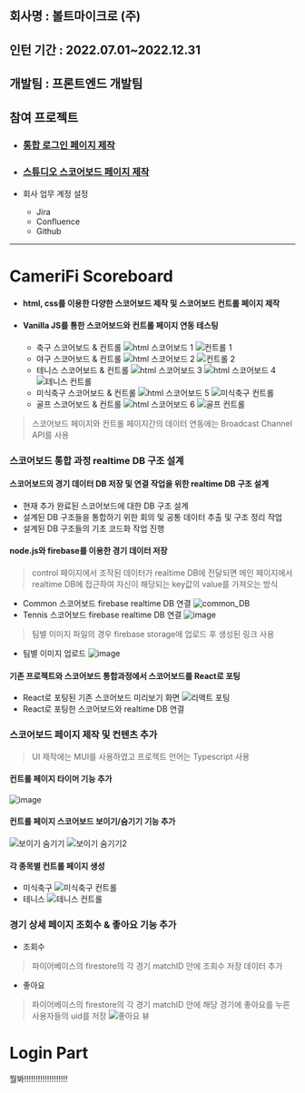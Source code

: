 ## 회사명 : 볼트마이크로 (주)
## 인턴 기간 : 2022.07.01~2022.12.31
## 개발팀 : 프론트엔드 개발팀
  
## 참여 프로젝트
* ### [통합 로그인 페이지 제작](#login-part)
* ### [스튜디오 스코어보드 페이지 제작](#cameriFi-scoreboard)

* 회사 업무 계정 설정
  * Jira
  * Confluence
  * Github

------

# CameriFi Scoreboard
* #### html, css를 이용한 다양한 스코어보드 제작 및 스코어보드 컨트롤 페이지 제작
* #### Vanilla JS를 통한 스코어보드와 컨트롤 페이지 연동 테스팅
  * 축구 스코어보드 & 컨트롤
![html 스코어보드 1](https://user-images.githubusercontent.com/90994001/212021341-70ca7eed-1794-4cc8-90ca-a5721eb82983.png)
![컨트롤 1](https://user-images.githubusercontent.com/90994001/212021367-b39ebea6-6485-4cff-a04a-cf259e8e30c9.png)
  * 야구 스코어보드 & 컨트롤
![html 스코어보드 2](https://user-images.githubusercontent.com/90994001/212021345-c334cd48-c15d-4000-9157-e1eea89916f0.png)
![컨트롤 2](https://user-images.githubusercontent.com/90994001/212021370-d07256bc-403c-4200-a006-4fdcc20a620e.png)
  * 테니스 스코어보드 & 컨트롤
![html 스코어보드 3](https://user-images.githubusercontent.com/90994001/212021347-e1d9ea06-ba36-431b-a7ab-e4159de63fe5.png)
![html 스코어보드 4](https://user-images.githubusercontent.com/90994001/212021349-e3b8e975-4bb2-42ae-95af-8d4e59eaffb9.png)
![테니스 컨트롤](https://user-images.githubusercontent.com/90994001/212021374-80bd8e32-1c96-49cf-b5c8-a9d22415628c.png)
  * 미식축구 스코어보드 & 컨트롤
![html 스코어보드 5](https://user-images.githubusercontent.com/90994001/212021353-bfd5e336-a365-43a3-a98b-c99d28d654ad.png)
![미식축구 컨트롤](https://user-images.githubusercontent.com/90994001/212021364-5e397779-1289-4578-8d3d-beaf0da5a6d7.png)
  * 골프 스코어보드 & 컨트롤
![html 스코어보드 6](https://user-images.githubusercontent.com/90994001/212021358-ec7e78a9-2d40-4a71-8b23-a9a6d50f7ef7.png)
![골프 컨트롤](https://user-images.githubusercontent.com/90994001/212021361-6ee224dc-1d48-45b8-8c04-4a14637c7a48.png)

> 스코어보드 페이지와 컨트롤 페이지간의 데이터 연동에는 Broadcast Channel API를 사용
### 스코어보드 통합 과정 realtime DB 구조 설계
#### 스코어보드의 경기 데이터 DB 저장 및 연결 작업을 위한 realtime DB 구조 설계
 * 현재 추가 완료된 스코어보드에 대한 DB 구조 설계
 * 설계된 DB 구조들을 통합하기 위한 회의 및 공통 데이터 추출 및 구조 정리 작업
 * 설계된 DB 구조들의 기초 코드화 작업 진행
#### node.js와 firebase를 이용한 경기 데이터 저장
> control 페이지에서 조작된 데이터가 realtime DB에 전달되면 메인 페이지에서 realtime DB에 접근하여 자신이 해당되는 key값의 value를 가져오는 방식
 * Common 스코어보드 firebase realtime DB 연결
![common_DB](https://user-images.githubusercontent.com/90994001/213390193-7b470428-770c-44b6-90b2-e20ced54b2f2.png)
 * Tennis 스코어보드 firebase realtime DB 연결
![image](https://user-images.githubusercontent.com/90994001/213390259-a63c5004-cdb9-4096-8a4f-4422b7bf83e5.png)
> 팀별 이미지 파일의 경우 firebase storage에 업로드 후 생성된 링크 사용
 * 팀별 이미지 업로드
![image](https://user-images.githubusercontent.com/90994001/213390298-57962211-3737-4bad-bc6b-db4b8a2ef9bb.png)

#### 기존 프로젝트와 스코어보드 통합과정에서 스코어보드를 React로 포팅
 * React로 포팅된 기존 스코어보드 미리보기 화면
 ![리액트 포팅](https://user-images.githubusercontent.com/90994001/213615720-d3288c47-ad36-4689-9a57-fe6974e59f8a.png)
 * React로 포팅한 스코어보드와 realtime DB 연결
 
### 스코어보드 페이지 제작 및 컨텐츠 추가
> UI 제작에는 MUI를 사용하였고 프로젝트 언어는 Typescript 사용

#### 컨트롤 페이지 타이머 기능 추가
![image](https://user-images.githubusercontent.com/90994001/213616034-53cb3fa0-475a-4723-b779-874cb80344f2.png)

#### 컨트롤 페이지 스코어보드 보이기/숨기기 기능 추가
![보이기 숨기기](https://user-images.githubusercontent.com/90994001/213616975-d8b90535-65b3-48d5-8bdb-cb6fa035365d.png)
![보이기 숨기기2](https://user-images.githubusercontent.com/90994001/213616977-935b051a-d55c-4e51-8929-9aca9ddfe723.png)

#### 각 종목별 컨트롤 페이지 생성
 * 미식축구
![미식축구 컨트롤](https://user-images.githubusercontent.com/90994001/213616972-518ff93c-0202-465a-82d3-c4145ceab3de.png)
 * 테니스
![테니스 컨트롤](https://user-images.githubusercontent.com/90994001/213616979-cbaa267a-5df5-40b5-a186-d5de9a987f0a.png)

### 경기 상세 페이지 조회수 & 좋아요 기능 추가
 * 조회수
 > 파이어베이스의 firestore의 각 경기 matchID 안에 조회수 저장 데이터 추가
 * 좋아요
 > 파이어베이스의 firestore의 각 경기 matchID 안에 해당 경기에 좋아요를 누른 사용자들의 uid를 저장
![좋아요 뷰](https://user-images.githubusercontent.com/90994001/213619099-b4c84c52-1833-48e2-bee4-194b5af250bf.png)

# Login Part
뭘봐!!!!!!!!!!!!!!!!!!!











  

